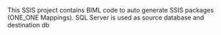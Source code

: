 This SSIS project contains BIML code to auto generate SSIS packages (ONE_ONE Mappings). SQL Server is used as source database and destination db
